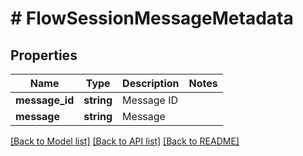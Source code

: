 # # FlowSessionMessageMetadata

## Properties

Name | Type | Description | Notes
------------ | ------------- | ------------- | -------------
**message_id** | **string** | Message ID |
**message** | **string** | Message |

[[Back to Model list]](../../README.md#models) [[Back to API list]](../../README.md#endpoints) [[Back to README]](../../README.md)
